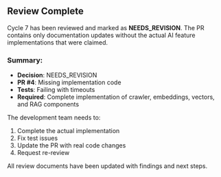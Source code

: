 ## Review Complete

Cycle 7 has been reviewed and marked as **NEEDS_REVISION**. The PR contains only documentation updates without the actual AI feature implementations that were claimed.

### Summary:
- **Decision**: NEEDS_REVISION
- **PR #4**: Missing implementation code
- **Tests**: Failing with timeouts
- **Required**: Complete implementation of crawler, embeddings, vectors, and RAG components

The development team needs to:
1. Complete the actual implementation
2. Fix test issues
3. Update the PR with real code changes
4. Request re-review

All review documents have been updated with findings and next steps.
